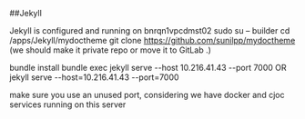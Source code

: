 

##Jekyll 

Jekyll is configured and running on bnrqn1vpcdmst02
sudo su – builder
cd /apps/Jekyll/mydoctheme
git clone https://github.com/sunilpp/mydoctheme 
  (we should make it private repo or move it to GitLab .)

bundle install 
bundle exec jekyll serve --host 10.216.41.43 --port 7000
OR 
jekyll serve --host=10.216.41.43 --port=7000

make sure you use an unused port, considering we have docker and cjoc services running on this server 
